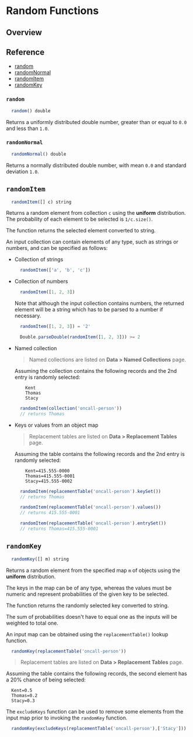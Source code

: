 # Random Functions

## Overview

## Reference

* [random](#random)
* [randomNormal](#randomnormal)
* [randomItem](#randomitem)
* [randomKey](#randomkey)

### `random`

```javascript
  random() double
```
Returns a uniformly distributed double number, greater than or equal to `0.0` and less than `1.0`.

### `randomNormal`

```javascript
  randomNormal() double
```

Returns a normally distributed double number, with mean `0.0` and standard deviation `1.0`.

## `randomItem` 

```javascript
  randomItem([] c) string
```

Returns a random element from collection `c` using the **uniform** distribution. The probability of each element to be selected is `1/c.size()`.

The function returns the selected element converted to string.

An input collection can contain elements of any type, such as strings or numbers, and can be specified as follows:

* Collection of strings

	```javascript
	  randomItem(['a', 'b', 'c'])
	```

* Collection of numbers

	```javascript
	  randomItem([1, 2, 3])
	```

	Note that although the input collection contains numbers, the returned element will be a string which has to be parsed to a number if necessary.

	```javascript
	  randomItem([1, 2, 3]) = '2'
	```

	```javascript
	  Double.parseDouble(randomItem([1, 2, 3])) >= 2
	```

* Named collection

	> Named collections are listed on **Data > Named Collections** page.

	Assuming the collection contains the following records and the 2nd entry is randomly selected:

	```
		Kent
		Thomas
		Stacy
	```

	```javascript
	  randomItem(collection('oncall-person'))
	  // returns Thomas
	```

* Keys or values from an object map

	> Replacement tables are listed on **Data > Replacement Tables** page.

	Assuming the table contains the following records and the 2nd entry is randomly selected:

	```
		Kent=415.555-0000
		Thomas=415.555-0001
		Stacy=415.555-0002
	```

	```javascript
	  randomItem(replacementTable('oncall-person').keySet())
	  // returns Thomas
	```

	```javascript
	  randomItem(replacementTable('oncall-person').values())
	  // returns 415.555-0001
	```

	```javascript
	  randomItem(replacementTable('oncall-person').entrySet())
	  // returns Thomas=415.555-0001
	```

## `randomKey` 

```javascript
  randomKey([] m) string
```

Returns a random element from the specified map `m` of objects using the **uniform** distribution.

The keys in the map can be of any type, whereas the values must be numeric and represent probabilities of the given key to be selected.

The function returns the randomly selected key converted to string.

The sum of probabilities doesn't have to equal one as the inputs will be weighted to total one.

An input map can be obtained using the `replacementTable()` lookup function.


```javascript
  randomKey(replacementTable('oncall-person'))
```

> Replacement tables are listed on **Data > Replacement Tables** page.

Assuming the table contains the following records, the second element has a 20% chance of being selected:

```
  Kent=0.5
  Thomas=0.2
  Stacy=0.3
```

The `excludeKeys` function can be used to remove some elements from the input map prior to invoking the `randomKey` function.	

```javascript
  randomKey(excludeKeys(replacementTable('oncall-person'),['Stacy']))
```
